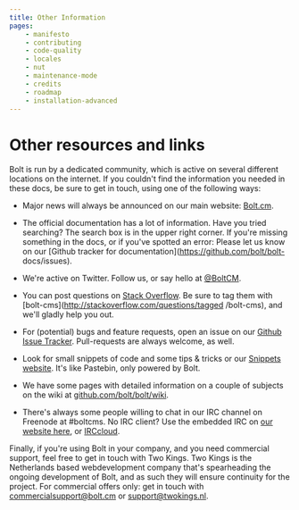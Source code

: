 ```yaml
---
title: Other Information
pages:
    - manifesto
    - contributing
    - code-quality
    - locales
    - nut
    - maintenance-mode
    - credits
    - roadmap
    - installation-advanced
---
```

Other resources and links
=========================

Bolt is run by a dedicated community, which is active on several different
locations on the internet. If you couldn't find the information you needed in
these docs, be sure to get in touch, using one of the following ways:

  - Major news will always be announced on our main website:
    [Bolt.cm](https://bolt.cm).

  - The official documentation has a lot of information. Have you tried
    searching? The search box is in the upper right corner. If you're missing
    something in the docs, or if you've spotted an error: Please let us know on
    our [Github tracker for documentation](https://github.com/bolt/bolt-
    docs/issues).

  - We're active on Twitter. Follow us, or say hello at
    [@BoltCM](https://twitter.com/boltcm).

  - You can post questions on [Stack Overflow](http://stackoverflow.com). Be
    sure to tag them with [bolt-cms](http://stackoverflow.com/questions/tagged
    /bolt-cms), and we'll gladly help you out.

  - For (potential) bugs and feature requests, open an issue on our [Github
    Issue Tracker](http://github.com/bolt/bolt/issues). Pull-requests are
    always welcome, as well.

  - Look for small snippets of code and some tips & tricks or our [Snippets
    website](https://snippets.bolt.cm). It's like Pastebin, only powered by
    Bolt.

  - We have some pages with detailed information on a couple of subjects on the
    wiki at [github.com/bolt/bolt/wiki](https://github.com/bolt/bolt/wiki).

  - There's always some people willing to chat in our IRC channel on Freenode
    at #boltcms. No IRC client? Use the embedded IRC on
    [our website here](https://bolt.cm/irc), or [IRCcloud](http://irccloud.com).

Finally, if you're using Bolt in your company, and you need commercial support,
feel free to get in touch with Two Kings. Two Kings is the Netherlands based
webdevelopment company that's spearheading the ongoing development of Bolt, and
as such they will ensure continuity for the project. For commercial offers
only: get in touch with
[commercialsupport@bolt.cm](mailto:commercialsupport@bolt.cm) or
[support@twokings.nl](mailto:support@twokings.nl).
